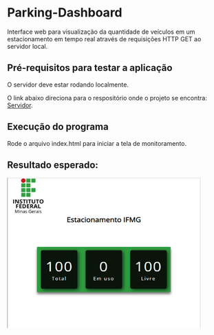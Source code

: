 # Parking-Dashboard

Interface web para visualização da quantidade de veículos em um estacionamento em tempo real através de requisições HTTP GET ao servidor local.

## Pré-requisitos para testar a aplicação

O servidor deve estar rodando localmente.

O link abaixo direciona para o respositório onde o projeto se encontra: [Servidor](https://github.com/FredericoFirmo/Estacionamento-API).

## Execução do programa

Rode o arquivo index.html para iniciar a tela de monitoramento.

## Resultado esperado:

<img src="img/tela_final.png"  width="450" height="350">
